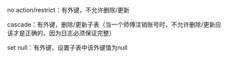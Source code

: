 no action/restrict：有外键，不允许删除/更新

cascade：有外键，删除/更新子表（当一个师傅注销账号时，不允许删除/更新应该才是正确的，因为日志必须保证完整）

set null：有外键，设置子表中该外键值为null
